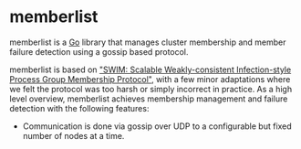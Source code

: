 # memberlist

memberlist is a [Go](http://www.golang.org) library that manages cluster
membership and member failure detection using a gossip based protocol.

memberlist is based on ["SWIM: Scalable Weakly-consistent Infection-style Process Group Membership Protocol"](http://www.cs.cornell.edu/~asdas/research/dsn02-swim.pdf),
with a few minor adaptations where we felt the protocol was too harsh or
simply incorrect in practice. As a high level overview, memberlist achieves
membership management and failure detection with the following features:

* Communication is done via gossip over UDP to a configurable but fixed
  number of nodes at a time.
